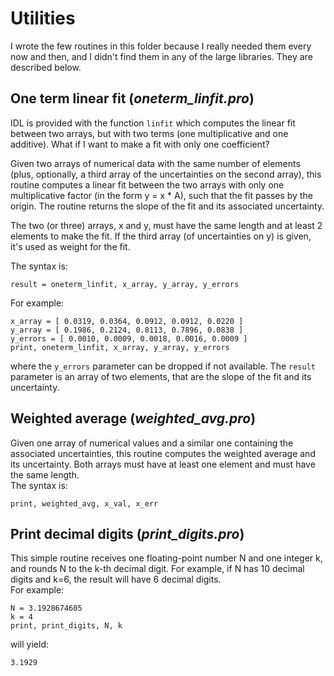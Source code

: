 # Utilities

I wrote the few routines in this folder because I really needed them every now and then, and I didn't find them in any of the large libraries. They are described below.

## One term linear fit (<i>oneterm_linfit.pro</i>)

IDL is provided with the function <code>linfit</code> which computes the linear fit between two arrays, but with two terms (one multiplicative and one additive). What if I want to make a fit with only one coefficient? 

Given two arrays of numerical data with the same number of elements (plus, optionally, a third array of the uncertainties on the second array), this routine computes a linear fit between the two arrays with only one multiplicative factor (in the form y = x * A), such that the fit passes by the origin. The routine returns the slope of the fit and its associated uncertainty. 

The two (or three) arrays, x and y, must have the same length and at least 2 elements to make the fit. If the third array (of uncertainties on y) is given, it's used as weight for the fit.

The syntax is:
```
result = oneterm_linfit, x_array, y_array, y_errors
```
For example:
```
x_array = [ 0.0319, 0.0364, 0.0912, 0.0912, 0.0220 ]
y_array = [ 0.1986, 0.2124, 0.8113, 0.7896, 0.0838 ]
y_errors = [ 0.0010, 0.0009, 0.0018, 0.0016, 0.0009 ]
print, oneterm_linfit, x_array, y_array, y_errors

```



where the <code>y_errors</code> parameter can be dropped if not available. The <code>result</code> parameter is an array of two elements, that are the slope of the fit and its uncertainty.

## Weighted average (<i>weighted_avg.pro</i>)

Given one array of numerical values and a similar one containing the associated uncertainties, this routine computes the weighted average and its uncertainty. Both arrays must have at least one element and must have the same length.<br>
The syntax is:
```
print, weighted_avg, x_val, x_err
```

## Print decimal digits (<i>print_digits.pro</i>)

This simple routine receives one floating-point number N and one integer k, and rounds N to the k-th decimal digit. For example, if N has 10 decimal digits and k=6, the result will have 6 decimal digits.<br>
For example:
```
N = 3.1928674605
k = 4
print, print_digits, N, k
```
will yield:
```
3.1929
```
